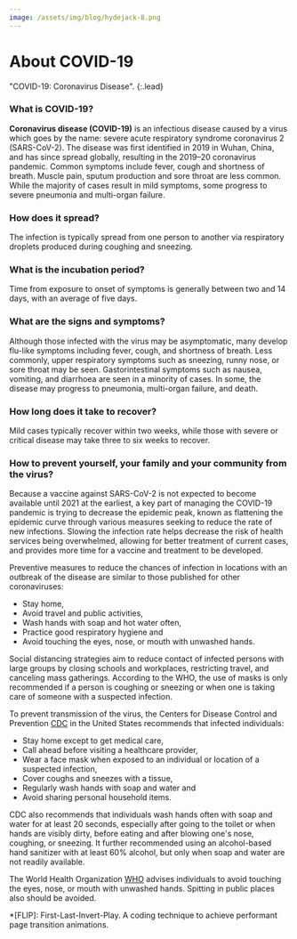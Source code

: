 ```yaml
---
image: /assets/img/blog/hydejack-8.png
---
```


# About COVID-19

"COVID-19: Coronavirus Disease".
{:.lead}

### What is COVID-19?

**Coronavirus disease (COVID-19)** is an infectious disease caused by a virus which goes by the name: severe acute respiratory syndrome coronavirus 2 (SARS-CoV-2). The disease was first identified in 2019 in Wuhan, China, and has since spread globally, resulting in the 2019–20 coronavirus pandemic. 
Common symptoms include fever, cough and shortness of breath. Muscle pain, sputum production and sore throat are less common. While the majority of cases result in mild symptoms, some progress to severe pneumonia and multi-organ failure.

### How does it spread?

The infection is typically spread from one person to another via respiratory droplets produced during coughing and sneezing.

### What is the incubation period?

Time from exposure to onset of symptoms is generally between two and 14 days, with an average of five days.

### What are the signs and symptoms?

Although those infected with the virus may be asymptomatic, many develop flu-like symptoms including fever, cough, and shortness of breath.
Less commonly, upper respiratory symptoms such as sneezing, runny nose, or sore throat may be seen. Gastorintestinal symptoms such as nausea, vomiting, and diarrhoea are seen in a minority of cases.
In some, the disease may progress to pneumonia, multi-organ failure, and death.

### How long does it take to recover?

Mild cases typically recover within two weeks, while those with severe or critical disease may take three to six weeks to recover. 

### How to prevent yourself, your family and your community from the virus?

Because a vaccine against SARS-CoV-2 is not expected to become available until 2021 at the earliest, a key part of managing the COVID-19 pandemic is trying to decrease the epidemic peak, known as flattening the epidemic curve through various measures seeking to reduce the rate of new infections. 
Slowing the infection rate helps decrease the risk of health services being overwhelmed, allowing for better treatment of current cases, and provides more time for a vaccine and treatment to be developed.

Preventive measures to reduce the chances of infection in locations with an outbreak of the disease are similar to those published for other coronaviruses: 

* Stay home, 
* Avoid travel and public activities, 
* Wash hands with soap and hot water often, 
* Practice good respiratory hygiene and 
* Avoid touching the eyes, nose, or mouth with unwashed hands.

Social distancing strategies aim to reduce contact of infected persons with large groups by closing schools and workplaces, restricting travel, and canceling mass gatherings.
According to the WHO, the use of masks is only recommended if a person is coughing or sneezing or when one is taking care of someone with a suspected infection.

To prevent transmission of the virus, the Centers for Disease Control and Prevention [CDC] in the United States recommends that infected individuals:

* Stay home except to get medical care, 
* Call ahead before visiting a healthcare provider, 
* Wear a face mask when exposed to an individual or location of a suspected infection, 
* Cover coughs and sneezes with a tissue, 
* Regularly wash hands with soap and water and 
* Avoid sharing personal household items.

CDC also recommends that individuals wash hands often with soap and water for at least 20 seconds, especially after going to the toilet or when hands are visibly dirty, before eating and after blowing one's nose, coughing, or sneezing. 
It further recommended using an alcohol-based hand sanitizer with at least 60% alcohol, but only when soap and water are not readily available.

The World Health Organization [WHO] advises individuals to avoid touching the eyes, nose, or mouth with unwashed hands. Spitting in public places also should be avoided.

[CDC]: https://www.cdc.gov/
[WHO]: https://www.who.int/




*[FLIP]: First-Last-Invert-Play. A coding technique to achieve performant page transition animations.
